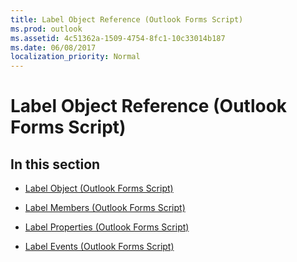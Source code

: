 ```yaml
---
title: Label Object Reference (Outlook Forms Script)
ms.prod: outlook
ms.assetid: 4c51362a-1509-4754-8fc1-10c33014b187
ms.date: 06/08/2017
localization_priority: Normal
---
```



# Label Object Reference (Outlook Forms Script)

## In this section


-  [Label Object (Outlook Forms Script)](Outlook.label.md)
    
-  [Label Members (Outlook Forms Script)](Outlook.label(members).md)
    
-  [Label Properties (Outlook Forms Script)](Outlook.label(properties).md)
    
-  [Label Events (Outlook Forms Script)](Outlook.label(events).md)
    


